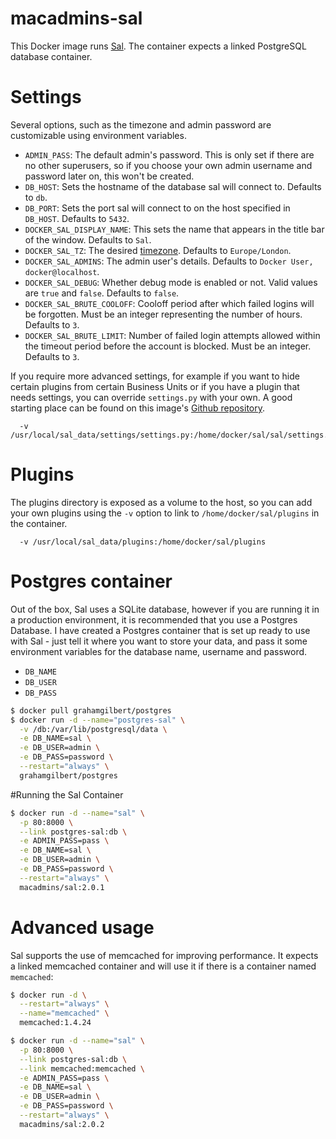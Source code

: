 # macadmins-sal

This Docker image runs [Sal](https://github.com/salopensource/sal). The container expects a linked PostgreSQL database container.

# Settings

Several options, such as the timezone and admin password are customizable using environment variables.

- `ADMIN_PASS`: The default admin's password. This is only set if there are no other superusers, so if you choose your own admin username and password later on, this won't be created.
- `DB_HOST`: Sets the hostname of the database sal will connect to. Defaults to `db`.
- `DB_PORT`: Sets the port sal will connect to on the host specified in `DB_HOST`. Defaults to `5432`.
- `DOCKER_SAL_DISPLAY_NAME`: This sets the name that appears in the title bar of the window. Defaults to `Sal`.
- `DOCKER_SAL_TZ`: The desired [timezone](http://en.wikipedia.org/wiki/List_of_tz_database_time_zones). Defaults to `Europe/London`.
- `DOCKER_SAL_ADMINS`: The admin user's details. Defaults to `Docker User, docker@localhost`.
- `DOCKER_SAL_DEBUG`: Whether debug mode is enabled or not. Valid values are `true` and `false`. Defaults to `false`.
- `DOCKER_SAL_BRUTE_COOLOFF`: Cooloff period after which failed logins will be forgotten. Must be an integer representing the number of hours. Defaults to `3`.
- `DOCKER_SAL_BRUTE_LIMIT`: Number of failed login attempts allowed within the timeout period before the account is blocked. Must be an integer. Defaults to `3`.

If you require more advanced settings, for example if you want to hide certain plugins from certain Business Units or if you have a plugin that needs settings, you can override `settings.py` with your own. A good starting place can be found on this image's [Github repository](https://github.com/salopensource/sal/blob/main/docker/settings.py).

```
  -v /usr/local/sal_data/settings/settings.py:/home/docker/sal/sal/settings.py
```

# Plugins

The plugins directory is exposed as a volume to the host, so you can add your own plugins using the `-v` option to link to `/home/docker/sal/plugins` in the container.

```
  -v /usr/local/sal_data/plugins:/home/docker/sal/plugins
```

# Postgres container

Out of the box, Sal uses a SQLite database, however if you are running it in a production environment, it is recommended that you use a Postgres Database.
I have created a Postgres container that is set up ready to use with Sal - just tell it where you want to store your data, and pass it some environment variables for the database name, username and password.

- `DB_NAME`
- `DB_USER`
- `DB_PASS`

```bash
$ docker pull grahamgilbert/postgres
$ docker run -d --name="postgres-sal" \
  -v /db:/var/lib/postgresql/data \
  -e DB_NAME=sal \
  -e DB_USER=admin \
  -e DB_PASS=password \
  --restart="always" \
  grahamgilbert/postgres
```

#Running the Sal Container

```bash
$ docker run -d --name="sal" \
  -p 80:8000 \
  --link postgres-sal:db \
  -e ADMIN_PASS=pass \
  -e DB_NAME=sal \
  -e DB_USER=admin \
  -e DB_PASS=password \
  --restart="always" \
  macadmins/sal:2.0.1
```

# Advanced usage

Sal supports the use of memcached for improving performance. It expects a linked memcached container and will use it if there is a container named `memcached`:

```bash
$ docker run -d \
  --restart="always" \
  --name="memcached" \
  memcached:1.4.24

$ docker run -d --name="sal" \
  -p 80:8000 \
  --link postgres-sal:db \
  --link memcached:memcached \
  -e ADMIN_PASS=pass \
  -e DB_NAME=sal \
  -e DB_USER=admin \
  -e DB_PASS=password \
  --restart="always" \
  macadmins/sal:2.0.2
```
